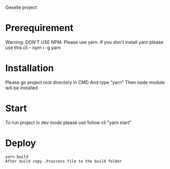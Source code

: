 Geselle project

# Prerequirement
Warning: DON'T USE NPM. Please use yarn.
If you don't install yarn please use this cli - npm i -g yarn

# Installation
Please go project root directory in CMD
And type "yarn"
Then node module will be installed

# Start
To run project in dev mode please use follow cli
    "yarn start"

# Deploy
    yarn build
    After build copy .htaccess file to the build folder